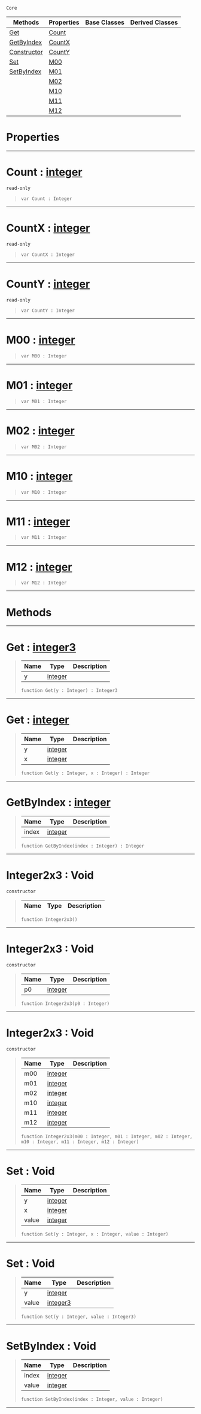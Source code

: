  `Core`

|Methods|Properties|Base Classes|Derived Classes|
|---|---|---|---|
|[ Get](https://plasmaengine.github.io/PlasmaDocs/Plasma1/C++/code_reference/lightning_base_types/integer2x3.markdown#get-plasma-engine-document)|[ Count](https://plasmaengine.github.io/PlasmaDocs/Plasma1/C++/code_reference/lightning_base_types/integer2x3.markdown#count-plasma-engine-docume)| | |
|[ GetByIndex](https://plasmaengine.github.io/PlasmaDocs/Plasma1/C++/code_reference/lightning_base_types/integer2x3.markdown#getbyindex-plasma-engine-d)|[ CountX](https://plasmaengine.github.io/PlasmaDocs/Plasma1/C++/code_reference/lightning_base_types/integer2x3.markdown#countx-plasma-engine-docum)| | |
|[ Constructor](https://plasmaengine.github.io/PlasmaDocs/Plasma1/C++/code_reference/lightning_base_types/integer2x3.markdown#integer2x3-void)|[ CountY](https://plasmaengine.github.io/PlasmaDocs/Plasma1/C++/code_reference/lightning_base_types/integer2x3.markdown#county-plasma-engine-docum)| | |
|[ Set](https://plasmaengine.github.io/PlasmaDocs/Plasma1/C++/code_reference/lightning_base_types/integer2x3.markdown#set-void)|[ M00](https://plasmaengine.github.io/PlasmaDocs/Plasma1/C++/code_reference/lightning_base_types/integer2x3.markdown#m00-plasma-engine-document)| | |
|[ SetByIndex](https://plasmaengine.github.io/PlasmaDocs/Plasma1/C++/code_reference/lightning_base_types/integer2x3.markdown#setbyindex-void)|[ M01](https://plasmaengine.github.io/PlasmaDocs/Plasma1/C++/code_reference/lightning_base_types/integer2x3.markdown#m01-plasma-engine-document)| | |
| |[ M02](https://plasmaengine.github.io/PlasmaDocs/Plasma1/C++/code_reference/lightning_base_types/integer2x3.markdown#m02-plasma-engine-document)| | |
| |[ M10](https://plasmaengine.github.io/PlasmaDocs/Plasma1/C++/code_reference/lightning_base_types/integer2x3.markdown#m10-plasma-engine-document)| | |
| |[ M11](https://plasmaengine.github.io/PlasmaDocs/Plasma1/C++/code_reference/lightning_base_types/integer2x3.markdown#m11-plasma-engine-document)| | |
| |[ M12](https://plasmaengine.github.io/PlasmaDocs/Plasma1/C++/code_reference/lightning_base_types/integer2x3.markdown#m12-plasma-engine-document)| | |


 #  Properties


---  
 #  Count : [integer](https://plasmaengine.github.io/PlasmaDocs/Plasma1/C++/code_reference/lightning_base_types/integer.markdown)

 `read-only`

> 
> ``` lang=cpp, name=Lightning
> var Count : Integer


---  
 #  CountX : [integer](https://plasmaengine.github.io/PlasmaDocs/Plasma1/C++/code_reference/lightning_base_types/integer.markdown)

 `read-only`

> 
> ``` lang=cpp, name=Lightning
> var CountX : Integer


---  
 #  CountY : [integer](https://plasmaengine.github.io/PlasmaDocs/Plasma1/C++/code_reference/lightning_base_types/integer.markdown)

 `read-only`

> 
> ``` lang=cpp, name=Lightning
> var CountY : Integer


---  
 #  M00 : [integer](https://plasmaengine.github.io/PlasmaDocs/Plasma1/C++/code_reference/lightning_base_types/integer.markdown)

> 
> ``` lang=cpp, name=Lightning
> var M00 : Integer


---  
 #  M01 : [integer](https://plasmaengine.github.io/PlasmaDocs/Plasma1/C++/code_reference/lightning_base_types/integer.markdown)

> 
> ``` lang=cpp, name=Lightning
> var M01 : Integer


---  
 #  M02 : [integer](https://plasmaengine.github.io/PlasmaDocs/Plasma1/C++/code_reference/lightning_base_types/integer.markdown)

> 
> ``` lang=cpp, name=Lightning
> var M02 : Integer


---  
 #  M10 : [integer](https://plasmaengine.github.io/PlasmaDocs/Plasma1/C++/code_reference/lightning_base_types/integer.markdown)

> 
> ``` lang=cpp, name=Lightning
> var M10 : Integer


---  
 #  M11 : [integer](https://plasmaengine.github.io/PlasmaDocs/Plasma1/C++/code_reference/lightning_base_types/integer.markdown)

> 
> ``` lang=cpp, name=Lightning
> var M11 : Integer


---  
 #  M12 : [integer](https://plasmaengine.github.io/PlasmaDocs/Plasma1/C++/code_reference/lightning_base_types/integer.markdown)

> 
> ``` lang=cpp, name=Lightning
> var M12 : Integer


---  
 #  Methods


---  
 #  Get : [integer3](https://plasmaengine.github.io/PlasmaDocs/Plasma1/C++/code_reference/lightning_base_types/integer3.markdown)

> 
> |Name|Type|Description|
> |---|---|---|
> |y|[integer](https://plasmaengine.github.io/PlasmaDocs/Plasma1/C++/code_reference/lightning_base_types/integer.markdown)| |
> ``` lang=cpp, name=Lightning
> function Get(y : Integer) : Integer3
> ``` 


---  
 #  Get : [integer](https://plasmaengine.github.io/PlasmaDocs/Plasma1/C++/code_reference/lightning_base_types/integer.markdown)

> 
> |Name|Type|Description|
> |---|---|---|
> |y|[integer](https://plasmaengine.github.io/PlasmaDocs/Plasma1/C++/code_reference/lightning_base_types/integer.markdown)| |
> |x|[integer](https://plasmaengine.github.io/PlasmaDocs/Plasma1/C++/code_reference/lightning_base_types/integer.markdown)| |
> ``` lang=cpp, name=Lightning
> function Get(y : Integer, x : Integer) : Integer
> ``` 


---  
 #  GetByIndex : [integer](https://plasmaengine.github.io/PlasmaDocs/Plasma1/C++/code_reference/lightning_base_types/integer.markdown)

> 
> |Name|Type|Description|
> |---|---|---|
> |index|[integer](https://plasmaengine.github.io/PlasmaDocs/Plasma1/C++/code_reference/lightning_base_types/integer.markdown)| |
> ``` lang=cpp, name=Lightning
> function GetByIndex(index : Integer) : Integer
> ``` 


---  
 #  Integer2x3 : Void

 `constructor`

> 
> |Name|Type|Description|
> |---|---|---|
> ``` lang=cpp, name=Lightning
> function Integer2x3()
> ``` 


---  
 #  Integer2x3 : Void

 `constructor`

> 
> |Name|Type|Description|
> |---|---|---|
> |p0|[integer](https://plasmaengine.github.io/PlasmaDocs/Plasma1/C++/code_reference/lightning_base_types/integer.markdown)| |
> ``` lang=cpp, name=Lightning
> function Integer2x3(p0 : Integer)
> ``` 


---  
 #  Integer2x3 : Void

 `constructor`

> 
> |Name|Type|Description|
> |---|---|---|
> |m00|[integer](https://plasmaengine.github.io/PlasmaDocs/Plasma1/C++/code_reference/lightning_base_types/integer.markdown)| |
> |m01|[integer](https://plasmaengine.github.io/PlasmaDocs/Plasma1/C++/code_reference/lightning_base_types/integer.markdown)| |
> |m02|[integer](https://plasmaengine.github.io/PlasmaDocs/Plasma1/C++/code_reference/lightning_base_types/integer.markdown)| |
> |m10|[integer](https://plasmaengine.github.io/PlasmaDocs/Plasma1/C++/code_reference/lightning_base_types/integer.markdown)| |
> |m11|[integer](https://plasmaengine.github.io/PlasmaDocs/Plasma1/C++/code_reference/lightning_base_types/integer.markdown)| |
> |m12|[integer](https://plasmaengine.github.io/PlasmaDocs/Plasma1/C++/code_reference/lightning_base_types/integer.markdown)| |
> ``` lang=cpp, name=Lightning
> function Integer2x3(m00 : Integer, m01 : Integer, m02 : Integer, m10 : Integer, m11 : Integer, m12 : Integer)
> ``` 


---  
 #  Set : Void

> 
> |Name|Type|Description|
> |---|---|---|
> |y|[integer](https://plasmaengine.github.io/PlasmaDocs/Plasma1/C++/code_reference/lightning_base_types/integer.markdown)| |
> |x|[integer](https://plasmaengine.github.io/PlasmaDocs/Plasma1/C++/code_reference/lightning_base_types/integer.markdown)| |
> |value|[integer](https://plasmaengine.github.io/PlasmaDocs/Plasma1/C++/code_reference/lightning_base_types/integer.markdown)| |
> ``` lang=cpp, name=Lightning
> function Set(y : Integer, x : Integer, value : Integer)
> ``` 


---  
 #  Set : Void

> 
> |Name|Type|Description|
> |---|---|---|
> |y|[integer](https://plasmaengine.github.io/PlasmaDocs/Plasma1/C++/code_reference/lightning_base_types/integer.markdown)| |
> |value|[integer3](https://plasmaengine.github.io/PlasmaDocs/Plasma1/C++/code_reference/lightning_base_types/integer3.markdown)| |
> ``` lang=cpp, name=Lightning
> function Set(y : Integer, value : Integer3)
> ``` 


---  
 #  SetByIndex : Void

> 
> |Name|Type|Description|
> |---|---|---|
> |index|[integer](https://plasmaengine.github.io/PlasmaDocs/Plasma1/C++/code_reference/lightning_base_types/integer.markdown)| |
> |value|[integer](https://plasmaengine.github.io/PlasmaDocs/Plasma1/C++/code_reference/lightning_base_types/integer.markdown)| |
> ``` lang=cpp, name=Lightning
> function SetByIndex(index : Integer, value : Integer)
> ``` 


---  
 

 